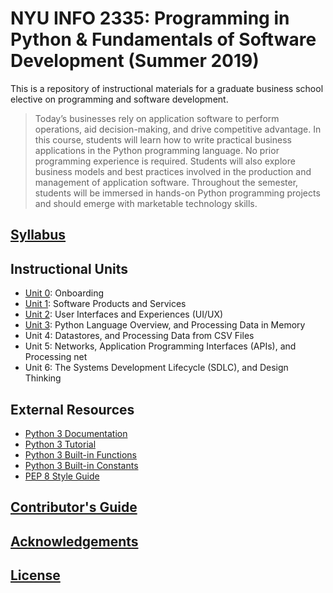 # NYU INFO 2335: Programming in Python & Fundamentals of Software Development (Summer 2019)


This is a repository of instructional materials for a graduate business school elective on programming and software development.

> Today’s businesses rely on application software to perform operations, aid decision-making, and drive competitive advantage. In this course, students will learn how to write practical business applications in the Python programming language. No prior programming experience is required. Students will also explore business models and best practices involved in the production and management of application software. Throughout the semester, students will be immersed in hands-on Python programming projects and should emerge with marketable technology skills.

## [Syllabus](/SYLLABUS.pdf)

## Instructional Units

  + [Unit 0](/units/unit-0.md): Onboarding
  + [Unit 1](/units/unit-1.md): Software Products and Services
  + [Unit 2](/units/unit-2.md): User Interfaces and Experiences (UI/UX)
  + [Unit 3](/units/unit-3.md): Python Language Overview, and Processing Data in Memory
  + Unit 4: Datastores, and Processing Data from CSV Files
  + Unit 5: Networks, Application Programming Interfaces (APIs), and Processing net
  + Unit 6: The Systems Development Lifecycle (SDLC), and Design Thinking

## External Resources

  + [Python 3 Documentation](https://docs.python.org/3/reference/index.html)
  + [Python 3 Tutorial](https://docs.python.org/3/tutorial/index.html)
  + [Python 3 Built-in Functions](https://docs.python.org/3/library/functions.html)
  + [Python 3 Built-in Constants](https://docs.python.org/3/library/constants.html)
  + [PEP 8 Style Guide](https://www.python.org/dev/peps/pep-0008/)

## [Contributor's Guide](/CONTRIBUTING.md)

## [Acknowledgements](/CREDITS.md)

## [License](/LICENSE.md)
